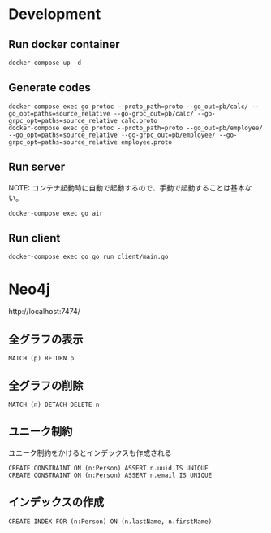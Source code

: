 # Development

## Run docker container

```
docker-compose up -d
```

## Generate codes

```
docker-compose exec go protoc --proto_path=proto --go_out=pb/calc/ --go_opt=paths=source_relative --go-grpc_out=pb/calc/ --go-grpc_opt=paths=source_relative calc.proto
docker-compose exec go protoc --proto_path=proto --go_out=pb/employee/ --go_opt=paths=source_relative --go-grpc_out=pb/employee/ --go-grpc_opt=paths=source_relative employee.proto
```

## Run server

NOTE: コンテナ起動時に自動で起動するので、手動で起動することは基本ない。

```
docker-compose exec go air
```

## Run client

```
docker-compose exec go go run client/main.go
```

# Neo4j

http://localhost:7474/

## 全グラフの表示
```
MATCH (p) RETURN p
```

## 全グラフの削除
```
MATCH (n) DETACH DELETE n
```

## ユニーク制約

ユニーク制約をかけるとインデックスも作成される

```
CREATE CONSTRAINT ON (n:Person) ASSERT n.uuid IS UNIQUE
CREATE CONSTRAINT ON (n:Person) ASSERT n.email IS UNIQUE
```

## インデックスの作成
```
CREATE INDEX FOR (n:Person) ON (n.lastName, n.firstName)
```

